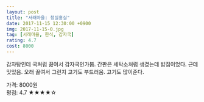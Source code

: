 ```yaml
---
layout: post
title: "서래마을: 청실홍실"
date: 2017-11-15 12:30:00 +0900
img: 2017-11-15-0.jpg
tag: [서래마을, 한식, 감자국]
rating: 4.7
cost: 8000
---
```

감자탕인데 국처럼 끓여서 감자국인가봄. 간판은 세탁소처럼 생겼는데 밥집이었다. 근데 맛있음. 오래 끓여서 그런지 고기도 부드러움. 고기도 많이준다.

가격: 8000원 <br>
평점: 4.7 &#9733;&#9733;&#9733;&#9733;&#9734;
